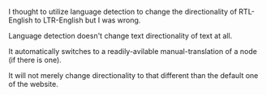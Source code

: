 I thought to utilize language detection to change the directionality of RTL-English to LTR-English but I was wrong.

Language detection doesn't change text directionality of text at all.

It automatically switches to a readily-avilable manual-translation of a node (if there is one).

It will not merely change directionality to that different than the default one of the website.
